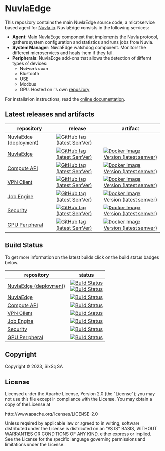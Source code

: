 # NuvlaEdge

This repository contains the main NuvlaEdge source code, a microservice based agent for [Nuvla.io](https://nuvla.io).
NuvlaEdge consists in the following services:
- **Agent**: Main NuvlaEdge component that implements the Nuvla protocol, gathers system configuration and statistics and 
runs jobs from Nuvla.
- **System Manager**: NuvlaEdge watchdog component. Monitors the different microservices and heals them if they fail.
- **Peripherals**: NuvlaEdge add-ons that allows the detection of differnt types of devices:
  - Network scan
  - Bluetooth
  - USB
  - Modbus
  - GPU. Hosted on its own [repository](https://github.com/nuvlaedge/peripheral-manager-gpu)


For installation instructions, read the [online documentation](https://docs.nuvla.io/nuvlaedge/nuvlaedge-engine/).


## Latest releases and artifacts

| repository                                                            | release                                                                                                                                                                                                | artifact                                                                                                                                                                                                              |
|-----------------------------------------------------------------------|--------------------------------------------------------------------------------------------------------------------------------------------------------------------------------------------------------|-----------------------------------------------------------------------------------------------------------------------------------------------------------------------------------------------------------------------|
| [NuvlaEdge (deployment)](https://github.com/nuvlaedge/deployment)     | [![GitHub tag (latest SemVer)](https://img.shields.io/github/v/tag/nuvlaedge/deployment?label=version&sort=semver&style=flat-square)](https://github.com/nuvlaedge/deployment)                         |                                                                                                                                                                                                                       |
| [NuvlaEdge](https://github.com/nuvlaedge/nuvlaedge)                   | [![GitHub tag (latest SemVer)](https://img.shields.io/github/v/tag/nuvlaedge/nuvlaedge?label=version&sort=semver&style=flat-square)](https://github.com/nuvlaedge/nuvlaedge)                           | [![Docker Image Version (latest semver)](https://img.shields.io/docker/v/nuvlaedge/nuvlaedge?label=image&sort=semver&style=flat-square)](https://hub.docker.com/r/nuvlaedge/nuvlaedge/tags)                           |
| [Compute API](https://github.com/nuvlaedge/compute-api)               | [![GitHub tag (latest SemVer)](https://img.shields.io/github/v/tag/nuvlaedge/compute-api?label=version&sort=semver&style=flat-square)](https://github.com/nuvlaedge/compute-api)                       | [![Docker Image Version (latest semver)](https://img.shields.io/docker/v/nuvlaedge/compute-api?label=image&sort=semver&style=flat-square)](https://hub.docker.com/r/nuvlaedge/compute-api/tags)                       |
| [VPN Client](https://github.com/nuvlaedge/vpn-client)                 | [![GitHub tag (latest SemVer)](https://img.shields.io/github/v/tag/nuvlaedge/vpn-client?label=version&sort=semver&style=flat-square)](https://github.com/nuvlaedge/vpn-client)                         | [![Docker Image Version (latest semver)](https://img.shields.io/docker/v/nuvlaedge/vpn-client?label=image&sort=semver&style=flat-square)](https://hub.docker.com/r/nuvlaedge/vpn-client/tags)                         |
| [Job Engine](https://github.com/nuvla/job-engine)                     | [![GitHub tag (latest SemVer)](https://img.shields.io/github/v/tag/nuvla/job-engine?label=version&sort=semver&style=flat-square)](https://github.com/nuvla/job-engine)                                 | [![Docker Image Version (latest semver)](https://img.shields.io/docker/v/nuvla/job-lite?label=image&sort=semver&style=flat-square)](https://hub.docker.com/r/nuvla/job-lite/tags)                                     |
| [Security](https://github.com/nuvlaedge/security)                     | [![GitHub tag (latest SemVer)](https://img.shields.io/github/v/tag/nuvlaedge/security?label=version&sort=semver&style=flat-square)](https://github.com/nuvlaedge/security)                             | [![Docker Image Version (latest semver)](https://img.shields.io/docker/v/nuvlaedge/security?label=image&sort=semver&style=flat-square)](https://hub.docker.com/r/nuvlaedge/security/tags)                             |
| [GPU Peripheral](https://github.com/nuvlaedge/peripheral-manager-gpu) | [![GitHub tag (latest SemVer)](https://img.shields.io/github/v/tag/nuvlaedge/peripheral-manager-gpu?label=version&sort=semver&style=flat-square)](https://github.com/nuvlaedge/peripheral-manager-gpu) | [![Docker Image Version (latest semver)](https://img.shields.io/docker/v/nuvlaedge/peripheral-manager-gpu?label=image&sort=semver&style=flat-square)](https://hub.docker.com/r/nuvlaedge/peripheral-manager-gpu/tags) |

## Build Status

To get more information on the latest builds click on the build status badges below.

| repository                                                            | status                                                                                                                                                                                                                                                                                                                                                                                         |
|-----------------------------------------------------------------------|------------------------------------------------------------------------------------------------------------------------------------------------------------------------------------------------------------------------------------------------------------------------------------------------------------------------------------------------------------------------------------------------|
| [NuvlaEdge (deployment)](https://github.com/nuvlaedge/deployment)     | [![Build Status](https://github.com/nuvlaedge/deployment/actions/workflows/main.yml/badge.svg?branch=main)](https://github.com/nuvlaedge/deployment/actions/workflows/main.yml) <br> [![Build Status](https://github.com/nuvlaedge/deployment/actions/workflows/integration-tests.yml/badge.svg?branch=main)](https://github.com/nuvlaedge/deployment/actions/workflows/integration-tests.yml) |
| [NuvlaEdge](https://github.com/nuvlaedge/nuvlaedge)                   | [![Build Status](https://github.com/nuvlaedge/agent/actions/workflows/release.yml/badge.svg?branch=main)](https://github.com/nuvlaedge/nuvlaedge/actions/workflows/release.yml)                                                                                                                                                                                                                |
| [Compute API](https://github.com/nuvlaedge/compute-api)               | [![Build Status](https://github.com/nuvlaedge/compute-api/actions/workflows/main.yml/badge.svg?branch=main)](https://github.com/nuvlaedge/compute-api/actions/workflows/main.yml)                                                                                                                                                                                                              |
| [VPN Client](https://github.com/nuvlaedge/vpn-client)                 | [![Build Status](https://github.com/nuvlaedge/vpn-client/actions/workflows/main.yml/badge.svg?branch=main)](https://github.com/nuvlaedge/vpn-client/actions/workflows/main.yml)                                                                                                                                                                                                                |
| [Job Engine](https://github.com/nuvla/job-engine)                     | [![Build Status](https://github.com/nuvla/job-engine/actions/workflows/main.yml/badge.svg?branch=master)](https://github.com/nuvla/job-engine/actions/workflows/main.yml)                                                                                                                                                                                                                      |
| [Security](https://github.com/nuvlaedge/security)                     | [![Build Status](https://github.com/nuvlaedge/security/actions/workflows/main.yml/badge.svg?branch=main)](https://github.com/nuvlaedge/security/actions/workflows/main.yml)                                                                                                                                                                                                                    |
| [GPU Peripheral](https://github.com/nuvlaedge/peripheral-manager-gpu) | [![Build Status](https://github.com/nuvlaedge/peripheral-manager-gpu/actions/workflows/main.yml/badge.svg?branch=main)](https://github.com/nuvlaedge/peripheral-manager-gpu/actions/workflows/main.yml)                                                                                                                                                                                        |

## Copyright

Copyright &copy; 2023, SixSq SA

## License

Licensed under the Apache License, Version 2.0 (the "License"); you
may not use this file except in compliance with the License.  You may
obtain a copy of the License at

http://www.apache.org/licenses/LICENSE-2.0

Unless required by applicable law or agreed to in writing, software
distributed under the License is distributed on an "AS IS" BASIS,
WITHOUT WARRANTIES OR CONDITIONS OF ANY KIND, either express or
implied.  See the License for the specific language governing
permissions and limitations under the License.
